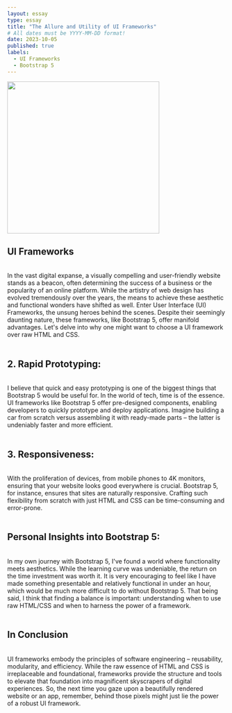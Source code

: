 ```yaml
---
layout: essay
type: essay
title: "The Allure and Utility of UI Frameworks"
# All dates must be YYYY-MM-DD format!
date: 2023-10-05
published: true
labels:
  - UI Frameworks
  - Bootstrap 5
---
```


<p>
	<img width="350px" src="../img/IsandSnowPic.PNG" class="img-thumbnail" >
<h2>UI Frameworks</h2><br>
  In the vast digital expanse, a visually compelling and user-friendly website stands as a beacon, often determining the success of a business or the popularity of an online platform. 
  While the artistry of web design has evolved tremendously over the years, the means to achieve these aesthetic and functional wonders have shifted as well. Enter User Interface (UI) Frameworks, 
  the unsung heroes behind the scenes. Despite their seemingly daunting nature, these frameworks, like Bootstrap 5, offer manifold advantages. Let's delve into why one might want to choose a UI framework over raw HTML and CSS.
<br><br>

<h2>2. Rapid Prototyping:</h2><br>
  I believe that quick and easy prototyping is one of the biggest things that Bootstrap 5 would be useful for. In the world of tech, time is of the essence.
  UI frameworks like Bootstrap 5 offer pre-designed components, enabling developers to quickly prototype and deploy applications. Imagine building a car from
  scratch versus assembling it with ready-made parts – the latter is undeniably faster and more efficient.
<br><br>

<h2>3. Responsiveness:</h2><br>
  With the proliferation of devices, from mobile phones to 4K monitors, ensuring that your website looks good everywhere is crucial. Bootstrap 5, for instance,
  ensures that sites are naturally responsive. Crafting such flexibility from scratch with just HTML and CSS can be time-consuming and error-prone.
<br><br>

<h2>Personal Insights into Bootstrap 5:</h2><br>
  In my own journey with Bootstrap 5, I've found a world where functionality meets aesthetics. While the learning curve was undeniable, the return on the time investment was worth it.
  It is very encouraging to feel like I have made something presentable and relatively functional in under an hour, which would be much more difficult to do without Bootstrap 5. 
  That being said, I think that finding a balance is important: understanding when to use raw HTML/CSS and when to harness the power of a framework.
<br><br>

<h2>In Conclusion</h2><br>
  UI frameworks embody the principles of software engineering – reusability, modularity, and efficiency. While the raw essence of HTML and CSS is irreplaceable and foundational, 
  frameworks provide the structure and tools to elevate that foundation into magnificent skyscrapers of digital experiences. So, the next time you gaze upon a beautifully rendered 
  website or an app, remember, behind those pixels might just lie the power of a robust UI framework.
</p>
